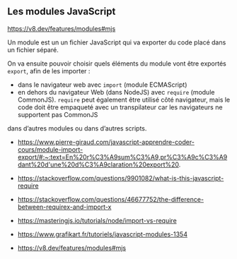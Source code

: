 Les modules JavaScript
-
https://v8.dev/features/modules#mjs

Un module est un un fichier JavaScript qui va exporter du code placé dans un fichier séparé.

On va ensuite pouvoir choisir quels éléments du module vont être exportés ``export``, afin de les importer :

- dans le navigateur web avec ``import`` (module ECMAScript)
- en dehors du navigateur Web (dans NodeJS) avec ``require`` (module CommonJS). ``require`` peut également être utilisé côté navigateur, mais le code doit être empaqueté avec un transpilateur car les navigateurs ne supportent pas CommonJS

dans d’autres modules ou dans d’autres scripts.

- https://www.pierre-giraud.com/javascript-apprendre-coder-cours/module-import-export/#:~:text=En%20r%C3%A9sum%C3%A9,pr%C3%A9c%C3%A9dant%20d'une%20d%C3%A9claration%20export%20.
- https://stackoverflow.com/questions/9901082/what-is-this-javascript-require
- https://stackoverflow.com/questions/46677752/the-difference-between-requirex-and-import-x
- https://masteringjs.io/tutorials/node/import-vs-require
- https://www.grafikart.fr/tutoriels/javascript-modules-1354

- https://v8.dev/features/modules#mjs

